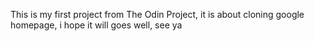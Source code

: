 This is my first project from The Odin Project, it is about cloning google homepage, i hope it will goes well, see ya
